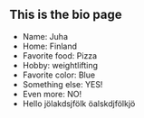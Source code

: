 ## This is the bio page

- Name: Juha
- Home: Finland
- Favorite food: Pizza
- Hobby: weightlifting
- Favorite color: Blue
- Something else: YES!
- Even more: NO!
- Hello
jölakdsjfölk
öalskdjfölkjö
